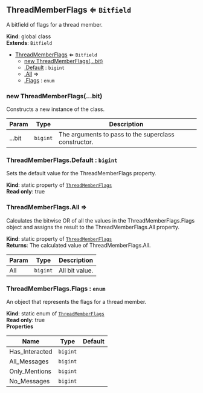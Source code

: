 <a name="ThreadMemberFlags"></a>

## ThreadMemberFlags ⇐ <code>Bitfield</code>
A bitfield of flags for a thread member.

**Kind**: global class  
**Extends**: <code>Bitfield</code>  

* [ThreadMemberFlags](#ThreadMemberFlags) ⇐ <code>Bitfield</code>
    * [new ThreadMemberFlags(...bit)](#new_ThreadMemberFlags_new)
    * [.Default](#ThreadMemberFlags.Default) : <code>bigint</code>
    * [.All](#ThreadMemberFlags.All) ⇒
    * [.Flags](#ThreadMemberFlags.Flags) : <code>enum</code>

<a name="new_ThreadMemberFlags_new"></a>

### new ThreadMemberFlags(...bit)
Constructs a new instance of the class.


| Param | Type | Description |
| --- | --- | --- |
| ...bit | <code>bigint</code> | The arguments to pass to the superclass constructor. |

<a name="ThreadMemberFlags.Default"></a>

### ThreadMemberFlags.Default : <code>bigint</code>
Sets the default value for the ThreadMemberFlags property.

**Kind**: static property of [<code>ThreadMemberFlags</code>](#ThreadMemberFlags)  
**Read only**: true  
<a name="ThreadMemberFlags.All"></a>

### ThreadMemberFlags.All ⇒
Calculates the bitwise OR of all the values in the ThreadMemberFlags.Flags objectand assigns the result to the ThreadMemberFlags.All property.

**Kind**: static property of [<code>ThreadMemberFlags</code>](#ThreadMemberFlags)  
**Returns**: The calculated value of ThreadMemberFlags.All.  

| Param | Type | Description |
| --- | --- | --- |
| All | <code>bigint</code> | All bit value. |

<a name="ThreadMemberFlags.Flags"></a>

### ThreadMemberFlags.Flags : <code>enum</code>
An object that represents the flags for a thread member.

**Kind**: static enum of [<code>ThreadMemberFlags</code>](#ThreadMemberFlags)  
**Read only**: true  
**Properties**

| Name | Type | Default |
| --- | --- | --- |
| Has_Interacted | <code>bigint</code> | <code></code> | 
| All_Messages | <code>bigint</code> | <code></code> | 
| Only_Mentions | <code>bigint</code> | <code></code> | 
| No_Messages | <code>bigint</code> | <code></code> | 

